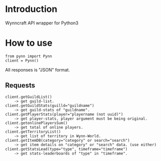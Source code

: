 # Introduction
Wynncraft API wrapper for Python3  

# How to use
```
from pynn import Pynn
client = Pynn()
```
All responses is "JSON" format.
## Requests
```
client.getGuildList()
    -> get guild-list.
client.getGuildStats(guilld="guildname")
    -> get guild-stats of "guildname".
client.getPlayerStats(player="playername (not uuid)")
    -> get player-stats, player argument must be being original.
client.getonlinePlayersSum()
    -> get total of online players.
client.getTerritoryList()
    -> get list of territory in Wynn-World.
client.getItemDB(category="category" or search="search")
    -> get item details on "category" or "search" data. (use either)
client.getStatsLead(type="type", timeframe="timeframe")
    -> get stats-leaderboards of "type" in "timeframe".
```
